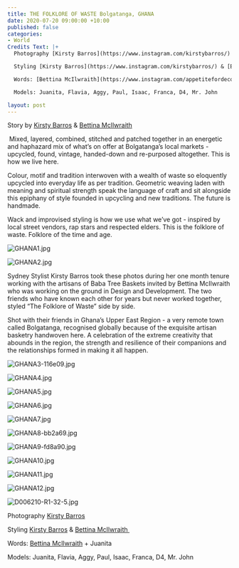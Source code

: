 ```yaml
---
title: THE FOLKLORE OF WASTE Bolgatanga, GHANA
date: 2020-07-20 09:00:00 +10:00
published: false
categories:
- World
Credits Text: |+
  Photography [Kirsty Barros](https://www.instagram.com/kirstybarros/)

  Styling [Kirsty Barros](https://www.instagram.com/kirstybarros/) & [Bettina McIlwraith ](https://www.instagram.com/appetitefordecoration/)

  Words: [Bettina McIlwraith](https://www.instagram.com/appetitefordecoration/) + Juanita

  Models: Juanita, Flavia, Aggy, Paul, Isaac, Franca, D4, Mr. John

layout: post
---
```


Story by [Kirsty Barros](https://www.instagram.com/kirstybarros/) & [Bettina McIlwraith](https://www.instagram.com/appetitefordecoration/) 

 Mixed, layered, combined, stitched and patched together in an energetic and haphazard mix of what’s on offer at Bolgatanga’s local markets - upcycled, found, vintage, handed-down and re-purposed altogether. This is how we live here. 

Colour, motif and tradition interwoven with a wealth of waste so eloquently upcycled into everyday life as per tradition. Geometric weaving laden with meaning and spiritual strength speak the language of craft and sit alongside this epiphany of style founded in upcycling and new traditions. The future is handmade. 

Wack and improvised styling is how we use what we’ve got - inspired by local street vendors, rap stars and respected elders. This is the folklore of waste. Folklore of the time and age.

![GHANA1.jpg](/uploads/GHANA1.jpg)

![GHANA2.jpg](/uploads/GHANA2.jpg)

Sydney Stylist Kirsty Barros took these photos during her one month tenure working with the artisans of Baba Tree Baskets invited by Bettina McIlwraith who was working on the ground in Design and Development. The two friends who have known each other for years but never worked together, styled “The Folklore of Waste” side by side. 

Shot with their friends in Ghana’s Upper East Region - a very remote town called Bolgatanga, recognised globally because of the exquisite artisan basketry handwoven here. A celebration of the extreme creativity that abounds in the region, the strength and resilience of their companions and the relationships formed in making it all happen. 

![GHANA3-116e09.jpg](/uploads/GHANA3-116e09.jpg)

![GHANA4.jpg](/uploads/GHANA4.jpg)

![GHANA5.jpg](/uploads/GHANA5.jpg)

![GHANA6.jpg](/uploads/GHANA6.jpg)

![GHANA7.jpg](/uploads/GHANA7.jpg)

![GHANA8-bb2a69.jpg](/uploads/GHANA8-bb2a69.jpg)

![GHANA9-fd8a90.jpg](/uploads/GHANA9-fd8a90.jpg)

![GHANA10.jpg](/uploads/GHANA10.jpg)

![GHANA11.jpg](/uploads/GHANA11.jpg)

![GHANA12.jpg](/uploads/GHANA12.jpg)

![D006210-R1-32-5.jpg](/uploads/D006210-R1-32-5.jpg)


Photography [Kirsty Barros](https://www.instagram.com/kirstybarros/)

Styling [Kirsty Barros](https://www.instagram.com/kirstybarros/) & [Bettina McIlwraith ](https://www.instagram.com/appetitefordecoration/)

Words: [Bettina McIlwraith](https://www.instagram.com/appetitefordecoration/) + Juanita

Models: Juanita, Flavia, Aggy, Paul, Isaac, Franca, D4, Mr. John

